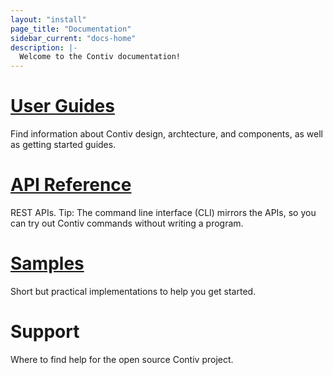 ```yaml
---
layout: "install"
page_title: "Documentation"
sidebar_current: "docs-home"
description: |-
  Welcome to the Contiv documentation!
---
```


# [User Guides](user_guides)
Find information about Contiv design, archtecture, and components, as well as getting started
guides.

# [API Reference](reference)
REST APIs. Tip: The command line interface (CLI) mirrors the APIs, so you can try out Contiv
commands without writing a program.

# [Samples](samples)
Short but practical implementations to help you get started.

# Support
Where to find help for the open source Contiv project.
